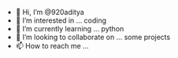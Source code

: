 - 👋 Hi, I’m @920aditya 
- 👀 I’m interested in ... coding 
- 🌱 I’m currently learning ... python
- 💞️ I’m looking to collaborate on ... some projects
- 📫 How to reach me ...

<!---
920albatraoz/920albatraoz is a ✨ special ✨ repository because its `README.md` (this file) appears on your GitHub profile.
You can click the Preview link to take a look at your changes.
--->
